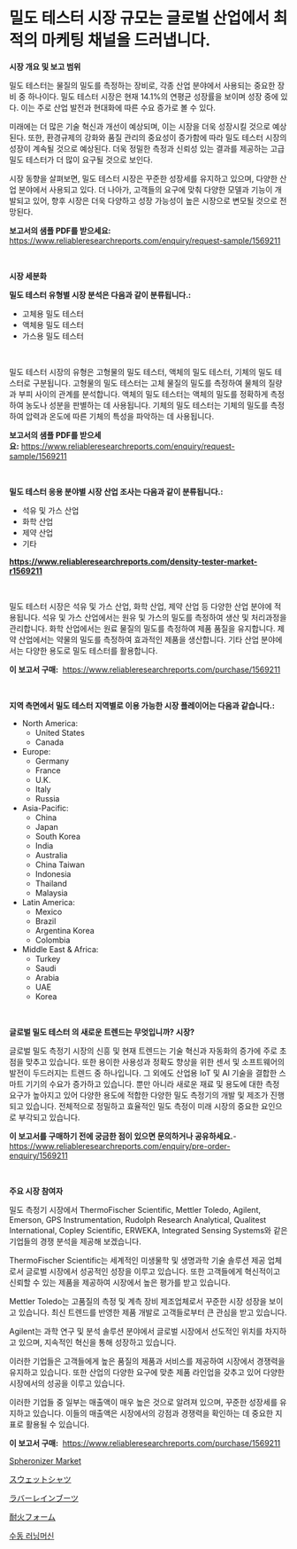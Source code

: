<p><h1>밀도 테스터 시장 규모는 글로벌 산업에서 최적의 마케팅 채널을 드러냅니다.</h1></p><p><strong>시장 개요 및 보고 범위</strong></p>
<p><p>밀도 테스터는 물질의 밀도를 측정하는 장비로, 각종 산업 분야에서 사용되는 중요한 장비 중 하나이다. 밀도 테스터 시장은 현재 14.1%의 연평균 성장률을 보이며 성장 중에 있다. 이는 주로 산업 발전과 현대화에 따른 수요 증가로 볼 수 있다.</p><p>미래에는 더 많은 기술 혁신과 개선이 예상되며, 이는 시장을 더욱 성장시킬 것으로 예상된다. 또한, 환경규제의 강화와 품질 관리의 중요성이 증가함에 따라 밀도 테스터 시장의 성장이 계속될 것으로 예상된다. 더욱 정밀한 측정과 신뢰성 있는 결과를 제공하는 고급 밀도 테스터가 더 많이 요구될 것으로 보인다.</p><p>시장 동향을 살펴보면, 밀도 테스터 시장은 꾸준한 성장세를 유지하고 있으며, 다양한 산업 분야에서 사용되고 있다. 더 나아가, 고객들의 요구에 맞춰 다양한 모델과 기능이 개발되고 있어, 향후 시장은 더욱 다양하고 성장 가능성이 높은 시장으로 변모될 것으로 전망된다.</p></p>
<p><strong>보고서의 샘플 PDF를 받으세요:</strong> <a href="https://www.reliableresearchreports.com/enquiry/request-sample/1569211">https://www.reliableresearchreports.com/enquiry/request-sample/1569211</a></p>
<p>&nbsp;</p>
<p><strong>시장 세분화</strong></p>
<p><strong>밀도 테스터 유형별 시장 분석은 다음과 같이 분류됩니다.:</strong></p>
<p><ul><li>고체용 밀도 테스터</li><li>액체용 밀도 테스터</li><li>가스용 밀도 테스터</li></ul></p>
<p>&nbsp;</p>
<p><p>밀도 테스터 시장의 유형은 고형물의 밀도 테스터, 액체의 밀도 테스터, 기체의 밀도 테스터로 구분됩니다. 고형물의 밀도 테스터는 고체 물질의 밀도를 측정하여 물체의 질량과 부피 사이의 관계를 분석합니다. 액체의 밀도 테스터는 액체의 밀도를 정확하게 측정하여 농도나 성분을 판별하는 데 사용됩니다. 기체의 밀도 테스터는 기체의 밀도를 측정하여 압력과 온도에 따른 기체의 특성을 파악하는 데 사용됩니다.</p></p>
<p><strong>보고서의 샘플 PDF를 받으세요:</strong>&nbsp;<a href="https://www.reliableresearchreports.com/enquiry/request-sample/1569211">https://www.reliableresearchreports.com/enquiry/request-sample/1569211</a></p>
<p>&nbsp;</p>
<p><strong> 밀도 테스터 응용 분야별 시장 산업 조사는 다음과 같이 분류됩니다.:</strong></p>
<p><ul><li>석유 및 가스 산업</li><li>화학 산업</li><li>제약 산업</li><li>기타</li></ul></p>
<p><strong><a href="https://www.reliableresearchreports.com/density-tester-market-r1569211">https://www.reliableresearchreports.com/density-tester-market-r1569211</a></strong></p>
<p>&nbsp;</p>
<p><p>밀도 테스터 시장은 석유 및 가스 산업, 화학 산업, 제약 산업 등 다양한 산업 분야에 적용됩니다. 석유 및 가스 산업에서는 원유 및 가스의 밀도를 측정하여 생산 및 처리과정을 관리합니다. 화학 산업에서는 원료 물질의 밀도를 측정하여 제품 품질을 유지합니다. 제약 산업에서는 약물의 밀도를 측정하여 효과적인 제품을 생산합니다. 기타 산업 분야에서는 다양한 용도로 밀도 테스터를 활용합니다.</p></p>
<p><strong>이 보고서 구매:</strong>&nbsp; <a href="https://www.reliableresearchreports.com/purchase/1569211">https://www.reliableresearchreports.com/purchase/1569211</a></p>
<p>&nbsp;</p>
<p><strong>지역 측면에서 밀도 테스터 지역별로 이용 가능한 시장 플레이어는 다음과 같습니다.:</strong></p>
<p><ul>
    <li>
        North America:
        <ul>
            <li>United States</li>
            <li>Canada</li>
        </ul>
    </li>
    <li>
        Europe:
        <ul>
            <li>Germany</li>
            <li>France</li>
            <li>U.K.</li>
            <li>Italy</li>
            <li>Russia</li>
        </ul>
    </li>
    <li>
        Asia-Pacific:
        <ul>
            <li>China</li>
            <li>Japan</li>
            <li>South Korea</li>
            <li>India</li>
            <li>Australia</li>
            <li>China Taiwan</li>
            <li>Indonesia</li>
            <li>Thailand</li>
            <li>Malaysia</li>
        </ul>
    </li>
    <li>
        Latin America:
        <ul>
            <li>Mexico</li>
            <li>Brazil</li>
            <li>Argentina Korea</li>
            <li>Colombia</li>
        </ul>
    </li>
    <li>
        Middle East & Africa:
        <ul>
            <li>Turkey</li>
            <li>Saudi</li>
            <li>Arabia</li>
            <li>UAE</li>
            <li>Korea</li>
        </ul>
    </li>
    </ul></p>
<p>&nbsp;</p>
<p><strong>글로벌 밀도 테스터 의 새로운 트렌드는 무엇입니까? 시장?</strong></p>
<p><p>글로벌 밀도 측정기 시장의 신흥 및 현재 트렌드는 기술 혁신과 자동화의 증가에 주로 초점을 맞추고 있습니다. 또한 용이한 사용성과 정확도 향상을 위한 센서 및 소프트웨어의 발전이 두드러지는 트렌드 중 하나입니다. 그 외에도 산업용 IoT 및 AI 기술을 결합한 스마트 기기의 수요가 증가하고 있습니다. 뿐만 아니라 새로운 재료 및 용도에 대한 측정 요구가 높아지고 있어 다양한 용도에 적합한 다양한 밀도 측정기의 개발 및 제조가 진행되고 있습니다. 전체적으로 정밀하고 효율적인 밀도 측정이 미래 시장의 중요한 요인으로 부각되고 있습니다.</p></p>
<p><strong>이 보고서를 구매하기 전에 궁금한 점이 있으면 문의하거나 공유하세요.</strong>- <a href="https://www.reliableresearchreports.com/enquiry/pre-order-enquiry/1569211">https://www.reliableresearchreports.com/enquiry/pre-order-enquiry/1569211</a></p>
<p>&nbsp;</p>
<p><strong>주요 시장 참여자</strong></p>
<p><p>밀도 측정기 시장에서 ThermoFischer Scientific, Mettler Toledo, Agilent, Emerson, GPS Instrumentation, Rudolph Research Analytical, Qualitest International, Copley Scientific, ERWEKA, Integrated Sensing Systems와 같은 기업들의 경쟁 분석을 제공해 보겠습니다.</p><p>ThermoFischer Scientific는 세계적인 미생물학 및 생명과학 기술 솔루션 제공 업체로서 글로벌 시장에서 성공적인 성장을 이루고 있습니다. 또한 고객들에게 혁신적이고 신뢰할 수 있는 제품을 제공하여 시장에서 높은 평가를 받고 있습니다.</p><p>Mettler Toledo는 고품질의 측정 및 계측 장비 제조업체로서 꾸준한 시장 성장을 보이고 있습니다. 최신 트렌드를 반영한 제품 개발로 고객들로부터 큰 관심을 받고 있습니다.</p><p>Agilent는 과학 연구 및 분석 솔루션 분야에서 글로벌 시장에서 선도적인 위치를 차지하고 있으며, 지속적인 혁신을 통해 성장하고 있습니다.</p><p>이러한 기업들은 고객들에게 높은 품질의 제품과 서비스를 제공하여 시장에서 경쟁력을 유지하고 있습니다. 또한 산업의 다양한 요구에 맞춘 제품 라인업을 갖추고 있어 다양한 시장에서의 성공을 이루고 있습니다.</p><p>이러한 기업들 중 일부는 매출액이 매우 높은 것으로 알려져 있으며, 꾸준한 성장세를 유지하고 있습니다. 이들의 매출액은 시장에서의 강점과 경쟁력을 확인하는 데 중요한 지표로 활용될 수 있습니다.</p></p>
<p><strong>이 보고서 구매:</strong>&nbsp;&nbsp;<a href="https://www.reliableresearchreports.com/purchase/1569211">https://www.reliableresearchreports.com/purchase/1569211</a></p>
<p><p><a href="https://github.com/nancykennedykellievqfqt2/Market-Research-Report-List-2/blob/main/spheronizer-market.md">Spheronizer Market</a></p><p><a href="https://medium.com/@abdielkilback/%E3%82%B9%E3%82%A6%E3%82%A7%E3%83%83%E3%83%88%E3%82%B7%E3%83%A3%E3%83%84%E5%B8%82%E5%A0%B4-%E7%AB%B6%E4%BA%89%E5%88%86%E6%9E%90-%E5%B8%82%E5%A0%B4%E5%8B%95%E5%90%91-2031%E5%B9%B4%E3%81%BE%E3%81%A7%E3%81%AE%E4%BA%88%E6%B8%AC-1bb83bddeabe">スウェットシャツ</a></p><p><a href="https://github.com/zjkmgcs938405/Market-Research-Report-List-1/blob/main/194821939916.md">ラバーレインブーツ</a></p><p><a href="https://github.com/mohamedbakry57/Market-Research-Report-List-3/blob/main/808803030379.md">耐火フォーム</a></p><p><a href="https://medium.com/@obiemante1922/%EC%88%98%EB%8F%99-%ED%8A%B8%EB%A0%88%EB%93%9C%EB%B0%80-%EC%8B%9C%EC%9E%A5-%EA%B7%9C%EB%AA%A8-%EB%B0%8F-%EC%8B%9C%EC%9E%A5-%EB%8F%99%ED%96%A5-%EC%82%B0%EC%97%85-%EA%B0%9C%EC%9A%94-2024%EB%85%84%EB%B6%80%ED%84%B0-2031%EB%85%84%EA%B9%8C%EC%A7%80-a8a093c509d3">수동 러닝머신</a></p></p>